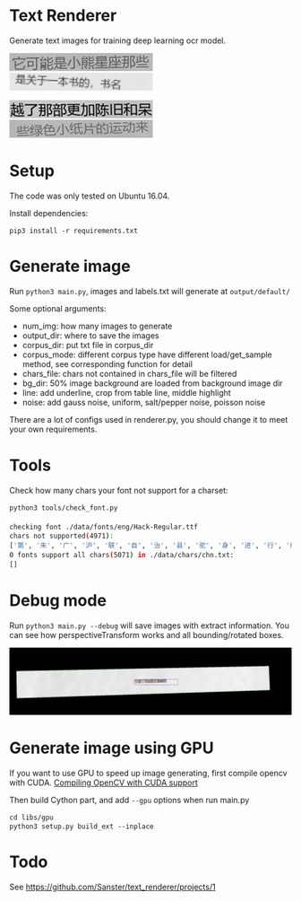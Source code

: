 # Text Renderer
Generate text images for training deep learning ocr model.

![example1.jpg](./imgs/example1.jpg)
![example2.jpg](./imgs/example2.jpg)

![example3.jpg](./imgs/example3.jpg)
![example4.jpg](./imgs/example4.jpg)

# Setup
The code was only tested on Ubuntu 16.04.

Install dependencies:
```
pip3 install -r requirements.txt
```

# Generate image
Run `python3 main.py`, images and labels.txt will generate at `output/default/`

Some optional arguments:
- num_img: how many images to generate
- output_dir: where to save the images
- corpus_dir: put txt file in corpus_dir
- corpus_mode: different corpus type have different load/get_sample method, see corresponding function for detail
- chars_file: chars not contained in chars_file will be filtered
- bg_dir: 50% image background are loaded from background image dir
- line: add underline, crop from table line, middle highlight
- noise: add gauss noise, uniform, salt/pepper noise, poisson noise

There are a lot of configs used in renderer.py, you should change it to meet your own requirements.

# Tools
Check how many chars your font not support for a charset:
```bash
python3 tools/check_font.py

checking font ./data/fonts/eng/Hack-Regular.ttf
chars not supported(4971):
['第', '朱', '广', '沪', '联', '自', '治', '县', '驼', '身', '进', '行', '纳', '税', '防', '火', '墙', '掏', '心', '内', '容', '万', '警','钟', '上', '了', '解'...]
0 fonts support all chars(5071) in ./data/chars/chn.txt:
[]
```

# Debug mode
Run `python3 main.py --debug` will save images with extract information.
You can see how perspectiveTransform works and all bounding/rotated boxes.

![debug_demo](./imgs/debug_demo.jpg)

# Generate image using GPU
If you want to use GPU to speed up image generating, first compile opencv with CUDA.
[Compiling OpenCV with CUDA support](https://www.pyimagesearch.com/2016/07/11/compiling-opencv-with-cuda-support/)

Then build Cython part, and add `--gpu` options when run main.py
```
cd libs/gpu
python3 setup.py build_ext --inplace
```


# Todo
See https://github.com/Sanster/text_renderer/projects/1
